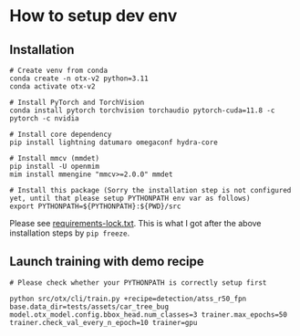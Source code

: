 # How to setup dev env

## Installation

```console
# Create venv from conda
conda create -n otx-v2 python=3.11
conda activate otx-v2

# Install PyTorch and TorchVision
conda install pytorch torchvision torchaudio pytorch-cuda=11.8 -c pytorch -c nvidia

# Install core dependency
pip install lightning datumaro omegaconf hydra-core

# Install mmcv (mmdet)
pip install -U openmim
mim install mmengine "mmcv>=2.0.0" mmdet

# Install this package (Sorry the installation step is not configured yet, until that please setup PYTHONPATH env var as follows)
export PYTHONPATH=${PYTHONPATH}:${PWD}/src
```

Please see [requirements-lock.txt](requirements-lock.txt). This is what I got after the above installation steps by `pip freeze`.

## Launch training with demo recipe

```
# Please check whether your PYTHONPATH is correctly setup first

python src/otx/cli/train.py +recipe=detection/atss_r50_fpn base.data_dir=tests/assets/car_tree_bug model.otx_model.config.bbox_head.num_classes=3 trainer.max_epochs=50 trainer.check_val_every_n_epoch=10 trainer=gpu
```

